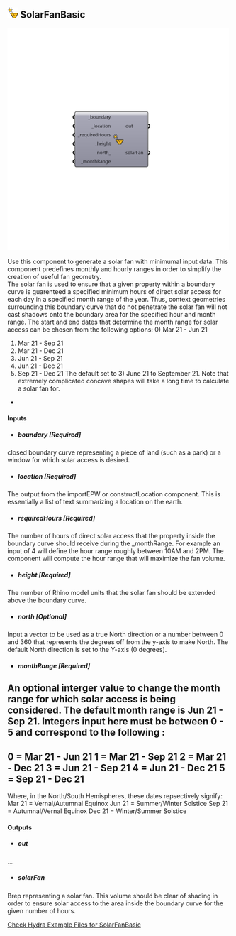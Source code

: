 ## ![](../../images/icons/SolarFanBasic.png) SolarFanBasic

![](../../images/500x500/SolarFanBasic.png)

Use this component to generate a solar fan with minimumal input data. This component predefines monthly and hourly ranges in order to simplify the creation of useful fan geometry.    
 The solar fan is used to ensure that a given property within a boundary curve is guarenteed a specified minimum hours of direct solar access for each day in a specified month range of the year.
 Thus, context geometries surrounding this boundary curve that do not penetrate the solar fan will not cast shadows onto the boundary area for the specified hour and month range.
 The start and end dates that determine the month range for solar access can be chosen from the following options:
 0) Mar 21 - Jun 21
 1) Mar 21 - Sep 21
 2) Mar 21 - Dec 21
 3) Jun 21 - Sep 21
 4) Jun 21 - Dec 21
 5) Sep 21 - Dec 21
 The default set to 3) June 21 to September 21.
 Note that extremely complicated concave shapes will take a long time to calculate a solar fan for.
 -
 

#### Inputs
* ##### boundary [Required]
closed boundary curve representing a piece of land (such as a park) or a window for which solar access is desired.
* ##### location [Required]
The output from the importEPW or constructLocation component.  This is essentially a list of text summarizing a location on the earth.
* ##### requiredHours [Required]
The number of hours of direct solar access that the property inside the boundary curve should receive during the _monthRange. For example an input of 4 will define the hour range roughly between 10AM and 2PM. The component will compute the hour range that will maximize the fan volume. 
* ##### height [Required]
The number of Rhino model units that the solar fan should be extended above the boundary curve.
* ##### north [Optional]
Input a vector to be used as a true North direction or a number between 0 and 360 that represents the degrees off from the y-axis to make North.  The default North direction is set to the Y-axis (0 degrees).
* ##### monthRange [Required]
An optional interger value to change the month range for which solar access is being considered. The default month range is Jun 21 - Sep 21.
 Integers input here must be between 0 - 5 and correspond to the following :
 ---
 0 = Mar 21 - Jun 21
 1 = Mar 21 - Sep 21
 2 = Mar 21 - Dec 21
 3 = Jun 21 - Sep 21
 4 = Jun 21 - Dec 21
 5 = Sep 21 - Dec 21
 ---
 Where, in the North/South Hemispheres, these dates repsectively signify:
 Mar 21 = Vernal/Autumnal Equinox
 Jun 21 = Summer/Winter Solstice
 Sep 21 = Autumnal/Vernal Equinox
 Dec 21 = Winter/Summer Solstice

#### Outputs
* ##### out
...
* ##### solarFan
Brep representing a solar fan.  This volume should be clear of shading in order to ensure solar access to the area inside the boundary curve for the given number of hours.


[Check Hydra Example Files for SolarFanBasic](https://hydrashare.github.io/hydra/index.html?keywords=Ladybug_SolarFanBasic)